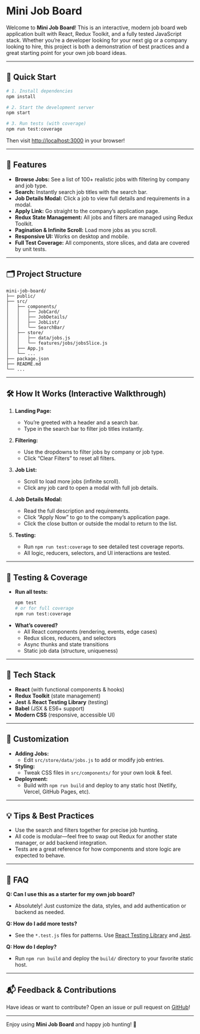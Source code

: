 # Mini Job Board

Welcome to **Mini Job Board**! This is an interactive, modern job board web application built with React, Redux Toolkit, and a fully tested JavaScript stack. Whether you’re a developer looking for your next gig or a company looking to hire, this project is both a demonstration of best practices and a great starting point for your own job board ideas.

---

## 🚀 Quick Start

```bash
# 1. Install dependencies
npm install

# 2. Start the development server
npm start

# 3. Run tests (with coverage)
npm run test:coverage
```

Then visit [http://localhost:3000](http://localhost:3000) in your browser!

---

## 🧭 Features

- **Browse Jobs:** See a list of 100+ realistic jobs with filtering by company and job type.
- **Search:** Instantly search job titles with the search bar.
- **Job Details Modal:** Click a job to view full details and requirements in a modal.
- **Apply Link:** Go straight to the company’s application page.
- **Redux State Management:** All jobs and filters are managed using Redux Toolkit.
- **Pagination & Infinite Scroll:** Load more jobs as you scroll.
- **Responsive UI:** Works on desktop and mobile.
- **Full Test Coverage:** All components, store slices, and data are covered by unit tests.

---

## 🗂️ Project Structure

```
mini-job-board/
├── public/
├── src/
│   ├── components/
│   │   ├── JobCard/
│   │   ├── JobDetails/
│   │   ├── JobList/
│   │   └── SearchBar/
│   ├── store/
│   │   ├── data/jobs.js
│   │   └── features/jobs/jobsSlice.js
│   ├── App.js
│   └── ...
├── package.json
├── README.md
└── ...
```

---

## 🛠️ How It Works (Interactive Walkthrough)

1. **Landing Page:**
   - You’re greeted with a header and a search bar.
   - Type in the search bar to filter job titles instantly.

2. **Filtering:**
   - Use the dropdowns to filter jobs by company or job type.
   - Click “Clear Filters” to reset all filters.

3. **Job List:**
   - Scroll to load more jobs (infinite scroll).
   - Click any job card to open a modal with full job details.

4. **Job Details Modal:**
   - Read the full description and requirements.
   - Click “Apply Now” to go to the company’s application page.
   - Click the close button or outside the modal to return to the list.

5. **Testing:**
   - Run `npm run test:coverage` to see detailed test coverage reports.
   - All logic, reducers, selectors, and UI interactions are tested.

---

## 🧪 Testing & Coverage

- **Run all tests:**
  ```bash
  npm test
  # or for full coverage
  npm run test:coverage
  ```
- **What’s covered?**
  - All React components (rendering, events, edge cases)
  - Redux slices, reducers, and selectors
  - Async thunks and state transitions
  - Static job data (structure, uniqueness)

---

## 🤖 Tech Stack

- **React** (with functional components & hooks)
- **Redux Toolkit** (state management)
- **Jest** & **React Testing Library** (testing)
- **Babel** (JSX & ES6+ support)
- **Modern CSS** (responsive, accessible UI)

---

## 📝 Customization

- **Adding Jobs:**
  - Edit `src/store/data/jobs.js` to add or modify job entries.
- **Styling:**
  - Tweak CSS files in `src/components/` for your own look & feel.
- **Deployment:**
  - Build with `npm run build` and deploy to any static host (Netlify, Vercel, GitHub Pages, etc).

---

## 💡 Tips & Best Practices

- Use the search and filters together for precise job hunting.
- All code is modular—feel free to swap out Redux for another state manager, or add backend integration.
- Tests are a great reference for how components and store logic are expected to behave.

---

## 🙋 FAQ

**Q: Can I use this as a starter for my own job board?**
- Absolutely! Just customize the data, styles, and add authentication or backend as needed.

**Q: How do I add more tests?**
- See the `*.test.js` files for patterns. Use [React Testing Library](https://testing-library.com/docs/react-testing-library/intro/) and [Jest](https://jestjs.io/docs/getting-started).

**Q: How do I deploy?**
- Run `npm run build` and deploy the `build/` directory to your favorite static host.

---

## 📬 Feedback & Contributions

Have ideas or want to contribute? Open an issue or pull request on [GitHub](https://github.com/shashwathuchil/mini-job-board)!

---

Enjoy using **Mini Job Board** and happy job hunting! 🎉
